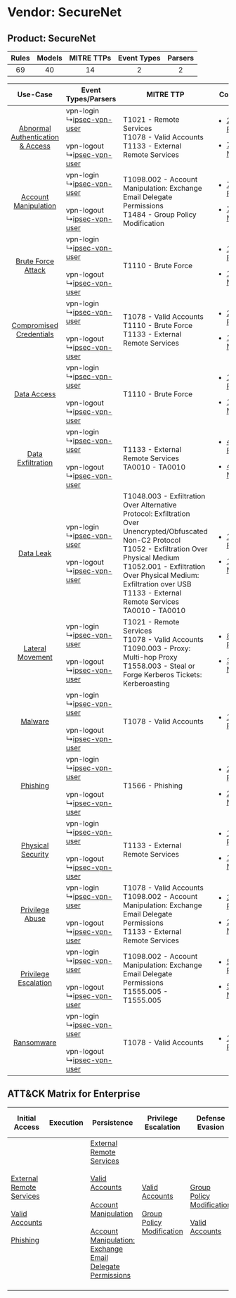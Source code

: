 Vendor: SecureNet
=================
Product: SecureNet
------------------
| Rules | Models | MITRE TTPs | Event Types | Parsers |
|:-----:|:------:|:----------:|:-----------:|:-------:|
|  69   |   40   |     14     |      2      |    2    |

|    Use-Case    | Event Types/Parsers    | MITRE TTP    | Content    |
|:----:| ---- | ---- | ---- |
| [Abnormal Authentication & Access](../../../UseCases/uc_abnormal_authentication_&_access.md) |  vpn-login<br> ↳[ipsec-vpn-user](Ps/pC_ipsecvpnuser.md)<br><br> vpn-logout<br> ↳[ipsec-vpn-user](Ps/pC_ipsecvpnuser.md)<br> | T1021 - Remote Services<br>T1078 - Valid Accounts<br>T1133 - External Remote Services<br>    | [<ul><li>26 Rules</li></ul><ul><li>7 Models</li></ul>](RM/r_m_securenet_securenet_Abnormal_Authentication_&_Access.md) |
|    [Account Manipulation](../../../UseCases/uc_account_manipulation.md)    |  vpn-login<br> ↳[ipsec-vpn-user](Ps/pC_ipsecvpnuser.md)<br><br> vpn-logout<br> ↳[ipsec-vpn-user](Ps/pC_ipsecvpnuser.md)<br> | T1098.002 - Account Manipulation: Exchange Email Delegate Permissions<br>T1484 - Group Policy Modification<br>    | [<ul><li>7 Rules</li></ul><ul><li>7 Models</li></ul>](RM/r_m_securenet_securenet_Account_Manipulation.md)    |
|    [Brute Force Attack](../../../UseCases/uc_brute_force_attack.md)    |  vpn-login<br> ↳[ipsec-vpn-user](Ps/pC_ipsecvpnuser.md)<br><br> vpn-logout<br> ↳[ipsec-vpn-user](Ps/pC_ipsecvpnuser.md)<br> | T1110 - Brute Force<br>    | [<ul><li>1 Rules</li></ul><ul><li>1 Models</li></ul>](RM/r_m_securenet_securenet_Brute_Force_Attack.md)    |
|          [Compromised Credentials](../../../UseCases/uc_compromised_credentials.md)          |  vpn-login<br> ↳[ipsec-vpn-user](Ps/pC_ipsecvpnuser.md)<br><br> vpn-logout<br> ↳[ipsec-vpn-user](Ps/pC_ipsecvpnuser.md)<br> | T1078 - Valid Accounts<br>T1110 - Brute Force<br>T1133 - External Remote Services<br>    | [<ul><li>25 Rules</li></ul><ul><li>12 Models</li></ul>](RM/r_m_securenet_securenet_Compromised_Credentials.md)         |
|    [Data Access](../../../UseCases/uc_data_access.md)    |  vpn-login<br> ↳[ipsec-vpn-user](Ps/pC_ipsecvpnuser.md)<br><br> vpn-logout<br> ↳[ipsec-vpn-user](Ps/pC_ipsecvpnuser.md)<br> | T1110 - Brute Force<br>    | [<ul><li>1 Rules</li></ul><ul><li>1 Models</li></ul>](RM/r_m_securenet_securenet_Data_Access.md)    |
|    [Data Exfiltration](../../../UseCases/uc_data_exfiltration.md)    |  vpn-login<br> ↳[ipsec-vpn-user](Ps/pC_ipsecvpnuser.md)<br><br> vpn-logout<br> ↳[ipsec-vpn-user](Ps/pC_ipsecvpnuser.md)<br> | T1133 - External Remote Services<br>TA0010 - TA0010<br>    | [<ul><li>4 Rules</li></ul><ul><li>4 Models</li></ul>](RM/r_m_securenet_securenet_Data_Exfiltration.md)    |
|    [Data Leak](../../../UseCases/uc_data_leak.md)    |  vpn-login<br> ↳[ipsec-vpn-user](Ps/pC_ipsecvpnuser.md)<br><br> vpn-logout<br> ↳[ipsec-vpn-user](Ps/pC_ipsecvpnuser.md)<br> | T1048.003 - Exfiltration Over Alternative Protocol: Exfiltration Over Unencrypted/Obfuscated Non-C2 Protocol<br>T1052 - Exfiltration Over Physical Medium<br>T1052.001 - Exfiltration Over Physical Medium: Exfiltration over USB<br>T1133 - External Remote Services<br>TA0010 - TA0010<br> | [<ul><li>11 Rules</li></ul><ul><li>11 Models</li></ul>](RM/r_m_securenet_securenet_Data_Leak.md)    |
|    [Lateral Movement](../../../UseCases/uc_lateral_movement.md)    |  vpn-login<br> ↳[ipsec-vpn-user](Ps/pC_ipsecvpnuser.md)<br><br> vpn-logout<br> ↳[ipsec-vpn-user](Ps/pC_ipsecvpnuser.md)<br> | T1021 - Remote Services<br>T1078 - Valid Accounts<br>T1090.003 - Proxy: Multi-hop Proxy<br>T1558.003 - Steal or Forge Kerberos Tickets: Kerberoasting<br>    | [<ul><li>8 Rules</li></ul><ul><li>3 Models</li></ul>](RM/r_m_securenet_securenet_Lateral_Movement.md)    |
|    [Malware](../../../UseCases/uc_malware.md)    |  vpn-login<br> ↳[ipsec-vpn-user](Ps/pC_ipsecvpnuser.md)<br><br> vpn-logout<br> ↳[ipsec-vpn-user](Ps/pC_ipsecvpnuser.md)<br> | T1078 - Valid Accounts<br>    | [<ul><li>1 Rules</li></ul>](RM/r_m_securenet_securenet_Malware.md)    |
|    [Phishing](../../../UseCases/uc_phishing.md)    |  vpn-login<br> ↳[ipsec-vpn-user](Ps/pC_ipsecvpnuser.md)<br><br> vpn-logout<br> ↳[ipsec-vpn-user](Ps/pC_ipsecvpnuser.md)<br> | T1566 - Phishing<br>    | [<ul><li>2 Rules</li></ul><ul><li>2 Models</li></ul>](RM/r_m_securenet_securenet_Phishing.md)    |
|    [Physical Security](../../../UseCases/uc_physical_security.md)    |  vpn-login<br> ↳[ipsec-vpn-user](Ps/pC_ipsecvpnuser.md)<br><br> vpn-logout<br> ↳[ipsec-vpn-user](Ps/pC_ipsecvpnuser.md)<br> | T1133 - External Remote Services<br>    | [<ul><li>1 Rules</li></ul><ul><li>1 Models</li></ul>](RM/r_m_securenet_securenet_Physical_Security.md)    |
|    [Privilege Abuse](../../../UseCases/uc_privilege_abuse.md)    |  vpn-login<br> ↳[ipsec-vpn-user](Ps/pC_ipsecvpnuser.md)<br><br> vpn-logout<br> ↳[ipsec-vpn-user](Ps/pC_ipsecvpnuser.md)<br> | T1078 - Valid Accounts<br>T1098.002 - Account Manipulation: Exchange Email Delegate Permissions<br>T1133 - External Remote Services<br>    | [<ul><li>3 Rules</li></ul><ul><li>2 Models</li></ul>](RM/r_m_securenet_securenet_Privilege_Abuse.md)    |
|    [Privilege Escalation](../../../UseCases/uc_privilege_escalation.md)    |  vpn-login<br> ↳[ipsec-vpn-user](Ps/pC_ipsecvpnuser.md)<br><br> vpn-logout<br> ↳[ipsec-vpn-user](Ps/pC_ipsecvpnuser.md)<br> | T1098.002 - Account Manipulation: Exchange Email Delegate Permissions<br>T1555.005 - T1555.005<br>    | [<ul><li>5 Rules</li></ul><ul><li>5 Models</li></ul>](RM/r_m_securenet_securenet_Privilege_Escalation.md)    |
|    [Ransomware](../../../UseCases/uc_ransomware.md)    |  vpn-login<br> ↳[ipsec-vpn-user](Ps/pC_ipsecvpnuser.md)<br><br> vpn-logout<br> ↳[ipsec-vpn-user](Ps/pC_ipsecvpnuser.md)<br> | T1078 - Valid Accounts<br>    | [<ul><li>1 Rules</li></ul>](RM/r_m_securenet_securenet_Ransomware.md)    |

ATT&CK Matrix for Enterprise
----------------------------
| Initial Access                                                                                                                                                                                                | Execution | Persistence                                                                                                                                                                                                                                                                                                                                 | Privilege Escalation                                                                                                                              | Defense Evasion                                                                                                                                   | Credential Access                                                                                                                                                                                                                                                                                                                                | Discovery | Lateral Movement                                                     | Collection | Command and Control                                                                                                                       | Exfiltration                                                                                                                                                                                                                                                                                                                                                                                                                                                | Impact |
| ------------------------------------------------------------------------------------------------------------------------------------------------------------------------------------------------------------- | --------- | ------------------------------------------------------------------------------------------------------------------------------------------------------------------------------------------------------------------------------------------------------------------------------------------------------------------------------------------- | ------------------------------------------------------------------------------------------------------------------------------------------------- | ------------------------------------------------------------------------------------------------------------------------------------------------- | ------------------------------------------------------------------------------------------------------------------------------------------------------------------------------------------------------------------------------------------------------------------------------------------------------------------------------------------------ | --------- | -------------------------------------------------------------------- | ---------- | ----------------------------------------------------------------------------------------------------------------------------------------- | ----------------------------------------------------------------------------------------------------------------------------------------------------------------------------------------------------------------------------------------------------------------------------------------------------------------------------------------------------------------------------------------------------------------------------------------------------------- | ------ |
| [External Remote Services](https://attack.mitre.org/techniques/T1133)<br><br>[Valid Accounts](https://attack.mitre.org/techniques/T1078)<br><br>[Phishing](https://attack.mitre.org/techniques/T1566)<br><br> |           | [External Remote Services](https://attack.mitre.org/techniques/T1133)<br><br>[Valid Accounts](https://attack.mitre.org/techniques/T1078)<br><br>[Account Manipulation](https://attack.mitre.org/techniques/T1098)<br><br>[Account Manipulation: Exchange Email Delegate Permissions](https://attack.mitre.org/techniques/T1098/002)<br><br> | [Valid Accounts](https://attack.mitre.org/techniques/T1078)<br><br>[Group Policy Modification](https://attack.mitre.org/techniques/T1484)<br><br> | [Group Policy Modification](https://attack.mitre.org/techniques/T1484)<br><br>[Valid Accounts](https://attack.mitre.org/techniques/T1078)<br><br> | [Brute Force](https://attack.mitre.org/techniques/T1110)<br><br>[Steal or Forge Kerberos Tickets](https://attack.mitre.org/techniques/T1558)<br><br>[Credentials from Password Stores](https://attack.mitre.org/techniques/T1555)<br><br>[Steal or Forge Kerberos Tickets: Kerberoasting](https://attack.mitre.org/techniques/T1558/003)<br><br> |           | [Remote Services](https://attack.mitre.org/techniques/T1021)<br><br> |            | [Proxy: Multi-hop Proxy](https://attack.mitre.org/techniques/T1090/003)<br><br>[Proxy](https://attack.mitre.org/techniques/T1090)<br><br> | [Exfiltration Over Alternative Protocol](https://attack.mitre.org/techniques/T1048)<br><br>[Exfiltration Over Alternative Protocol: Exfiltration Over Unencrypted/Obfuscated Non-C2 Protocol](https://attack.mitre.org/techniques/T1048/003)<br><br>[Exfiltration Over Physical Medium: Exfiltration over USB](https://attack.mitre.org/techniques/T1052/001)<br><br>[Exfiltration Over Physical Medium](https://attack.mitre.org/techniques/T1052)<br><br> |        |
